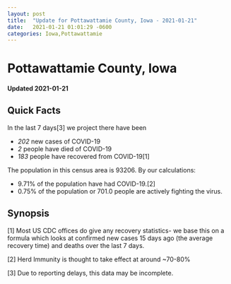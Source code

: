 ```yaml
---
layout: post
title:  "Update for Pottawattamie County, Iowa - 2021-01-21"
date:   2021-01-21 01:01:29 -0600
categories: Iowa,Pottawattamie
---
```


# Pottawattamie County, Iowa
#### Updated 2021-01-21

## Quick Facts

In the last 7 days[3] we project there have been
- *202* new cases of COVID-19
- *2* people have died of COVID-19
- *183* people have recovered from COVID-19[1]

The population in this census area is 93206. By our calculations:
- 9.71% of the population have had COVID-19.[2]
- 0.75% of the population or 701.0 people are actively fighting the virus.

## Synopsis




[1] Most US CDC offices do give any recovery statistics- we base this on a formula which looks at confirmed new cases
15 days ago (the average recovery time) and deaths over the last 7 days.

[2] Herd Immunity is thought to take effect at around ~70-80%

[3] Due to reporting delays, this data may be incomplete.
 
    